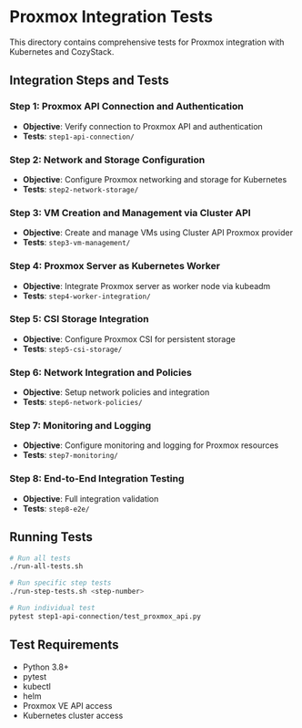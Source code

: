 # Proxmox Integration Tests

This directory contains comprehensive tests for Proxmox integration with Kubernetes and CozyStack.

## Integration Steps and Tests

### Step 1: Proxmox API Connection and Authentication
- **Objective**: Verify connection to Proxmox API and authentication
- **Tests**: `step1-api-connection/`

### Step 2: Network and Storage Configuration  
- **Objective**: Configure Proxmox networking and storage for Kubernetes
- **Tests**: `step2-network-storage/`

### Step 3: VM Creation and Management via Cluster API
- **Objective**: Create and manage VMs using Cluster API Proxmox provider
- **Tests**: `step3-vm-management/`

### Step 4: Proxmox Server as Kubernetes Worker
- **Objective**: Integrate Proxmox server as worker node via kubeadm
- **Tests**: `step4-worker-integration/`

### Step 5: CSI Storage Integration
- **Objective**: Configure Proxmox CSI for persistent storage
- **Tests**: `step5-csi-storage/`

### Step 6: Network Integration and Policies
- **Objective**: Setup network policies and integration
- **Tests**: `step6-network-policies/`

### Step 7: Monitoring and Logging
- **Objective**: Configure monitoring and logging for Proxmox resources
- **Tests**: `step7-monitoring/`

### Step 8: End-to-End Integration Testing
- **Objective**: Full integration validation
- **Tests**: `step8-e2e/`

## Running Tests

```bash
# Run all tests
./run-all-tests.sh

# Run specific step tests
./run-step-tests.sh <step-number>

# Run individual test
pytest step1-api-connection/test_proxmox_api.py
```

## Test Requirements

- Python 3.8+
- pytest
- kubectl
- helm
- Proxmox VE API access
- Kubernetes cluster access
